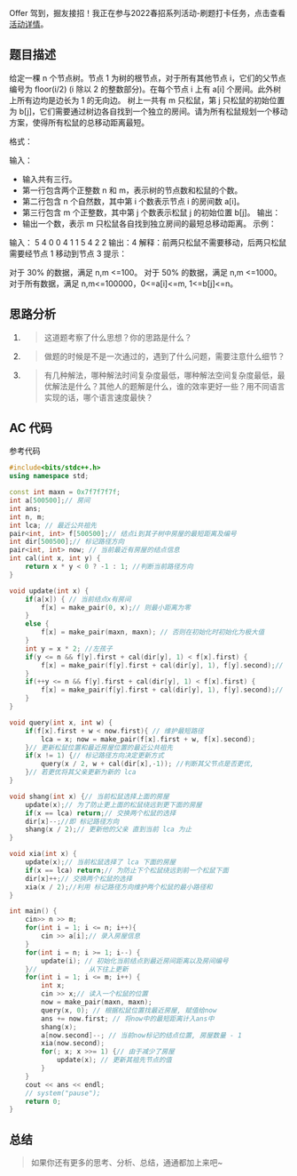 Offer 驾到，掘友接招！我正在参与2022春招系列活动-刷题打卡任务，点击查看[活动详情](https://juejin.cn/post/7069661622012215309/ "https://juejin.cn/post/7069661622012215309/")。

## 题目描述

给定一棵 n 个节点树。节点 1 为树的根节点，对于所有其他节点 i，它们的父节点编号为 floor(i/2) (i 除以 2 的整数部分)。在每个节点 i 上有 a[i] 个房间。此外树上所有边均是边长为 1 的无向边。
树上一共有 m 只松鼠，第 j 只松鼠的初始位置为 b[j]，它们需要通过树边各自找到一个独立的房间。请为所有松鼠规划一个移动方案，使得所有松鼠的总移动距离最短。

格式：


输入：
- 输入共有三行。
- 第一行包含两个正整数 n 和 m，表示树的节点数和松鼠的个数。
- 第二行包含 n 个自然数，其中第 i 个数表示节点 i 的房间数 a[i]。
- 第三行包含 m 个正整数，其中第 j 个数表示松鼠 j 的初始位置 b[j]。
输出：
- 输出一个数，表示 m 只松鼠各自找到独立房间的最短总移动距离。
示例：


输入：
     5 4
     0 0 4 1 1
     5 4 2 2
输出：4
解释：前两只松鼠不需要移动，后两只松鼠需要经节点 1 移动到节点 3
提示：

对于 30% 的数据，满足 n,m <=100。
对于 50% 的数据，满足 n,m <=1000。
对于所有数据，满足 n,m<=100000，0<=a[i]<=m, 1<=b[j]<=n。

## 思路分析

1.  > 这道题考察了什么思想？你的思路是什么？
    
2.  > 做题的时候是不是一次通过的，遇到了什么问题，需要注意什么细节？
    
3.  > 有几种解法，哪种解法时间复杂度最低，哪种解法空间复杂度最低，最优解法是什么？其他人的题解是什么，谁的效率更好一些？用不同语言实现的话，哪个语言速度最快？
    

## AC 代码

参考代码

```c++
#include<bits/stdc++.h>
using namespace std;

const int maxn = 0x7f7f7f7f;
int a[500500];// 房间
int ans;
int n, m;
int lca; // 最近公共祖先
pair<int, int> f[500500];// 结点i到其子树中房屋的最短距离及编号
int dir[500500];// 标记路径方向
pair<int, int> now; // 当前最近有房屋的结点信息
int cal(int x, int y) {
    return x * y < 0 ? -1 : 1; //判断当前路径方向
}

void update(int x) {
    if(a[x]) { // 当前结点x有房间
        f[x] = make_pair(0, x);// 则最小距离为零
    }
    else {
        f[x] = make_pair(maxn, maxn); // 否则在初始化时初始化为极大值
    }
    int y = x * 2; //左孩子
    if(y <= n && f[y].first + cal(dir[y], 1) < f[x].first) {
        f[x] = make_pair(f[y].first + cal(dir[y], 1), f[y].second);//  更新当前结点最新值
    }
    if(++y <= n && f[y].first + cal(dir[y], 1) < f[x].first) {
        f[x] = make_pair(f[y].first + cal(dir[y], 1), f[y].second);//  更新当前结点最新值
    }
}

void query(int x, int w) {
    if(f[x].first + w < now.first){ // 维护最短路径
        lca = x; now = make_pair(f[x].first + w, f[x].second);
    }// 更新松鼠位置和最近房屋位置的最近公共祖先
    if(x != 1) {// 标记路径方向决定更新方式
        query(x / 2, w + cal(dir[x],-1)); //判断其父节点是否更优, 
    }// 若更优将其父亲更新为新的 lca
}

void shang(int x) {// 当前松鼠选择上面的房屋
    update(x);// 为了防止更上面的松鼠绕远到更下面的房屋
    if(x == lca) return;// 交换两个松鼠的选择
    dir[x]--;//即 标记路径方向
    shang(x / 2);// 更新他的父亲 直到当前 lca 为止
}

void xia(int x) {
    update(x);// 当前松鼠选择了 lca 下面的房屋
    if(x == lca) return;// 为防止下个松鼠绕远到前一个松鼠下面
    dir[x]++;// 交换两个松鼠的选择
    xia(x / 2);//利用 标记路径方向维护两个松鼠的最小路径和
}

int main() {
    cin>> n >> m;
    for(int i = 1; i <= n; i++){
        cin >> a[i];// 录入房屋信息
    }
    for(int i = n; i >= 1; i--) {
        update(i); // 初始化当前结点到最近房间距离以及房间编号
    }//             从下往上更新
    for(int i = 1; i <= m; i++) {
        int x;
        cin >> x;// 读入一个松鼠的位置
        now = make_pair(maxn, maxn);
        query(x, 0); // 根据松鼠位置找最近房屋, 赋值给now
        ans += now.first; // 将now中的最短距离计入ans中
        shang(x);
        a[now.second]--; // 当前now标记的结点位置, 房屋数量 - 1
        xia(now.second);
        for(; x; x >>= 1) {// 由于减少了房屋
            update(x); // 更新其祖先节点的值
        }
    }
    cout << ans << endl;
    // system("pause");
    return 0;
}
```

## 总结

> 如果你还有更多的思考、分析、总结，通通都加上来吧~